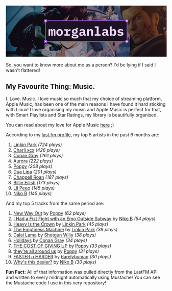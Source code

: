 [![GitHub Profile README banner that reads "morganlabs"](./.github/assets/banner_knowmore.png)](https://morganlabs.dev)

So, you want to know more about me as a person? I'd be lying if I said I wasn't
flattered!

## My Favourite Thing: Music.

I. Love. Music. I love music so much that my choice of streaming platform, Apple
Music, has been one of the main reasons I have found it hard sticking with
Linux! I love organising my music and Apple Music is perfect for that, with
Smart Playlists and Star Ratings, my library is beautifully organised.

You can read about my love for Apple Music
[here](https://www.morganlabs.dev/blog/why-i-love-apple-music) ;)

According to my [last.fm profile](https://last.fm/user/morganlabs), my top 5
artists in the past 6 months are:

1. [Linkin Park](https://www.last.fm/music/Linkin+Park) *(724 plays)*
2. [Charli xcx](https://www.last.fm/music/Charli+xcx) *(426 plays)*
3. [Conan Gray](https://www.last.fm/music/Conan+Gray) *(261 plays)*
4. [Aurora](https://www.last.fm/music/Aurora) *(222 plays)*
5. [Poppy](https://www.last.fm/music/Poppy) *(208 plays)*
6. [Dua Lipa](https://www.last.fm/music/Dua+Lipa) *(201 plays)*
7. [Chappell Roan](https://www.last.fm/music/Chappell+Roan) *(187 plays)*
8. [Billie Eilish](https://www.last.fm/music/Billie+Eilish) *(173 plays)*
9. [Lil Peep](https://www.last.fm/music/Lil+Peep) *(145 plays)*
10. [Niko B](https://www.last.fm/music/Niko+B) *(145 plays)*

And my top 5 tracks from the same period are:

1. [New Way Out](https://www.last.fm/music/Poppy/_/New+Way+Out) by [Poppy](https://www.last.fm/music/Poppy) *(62 plays)*
2. [I Had a Fist Fight with an Emo Outside Subway](https://www.last.fm/music/Niko+B/_/I+Had+a+Fist+Fight+with+an+Emo+Outside+Subway) by [Niko B](https://www.last.fm/music/Niko+B) *(54 plays)*
3. [Heavy Is the Crown](https://www.last.fm/music/Linkin+Park/_/Heavy+Is+the+Crown) by [Linkin Park](https://www.last.fm/music/Linkin+Park) *(45 plays)*
4. [The Emptiness Machine](https://www.last.fm/music/Linkin+Park/_/The+Emptiness+Machine) by [Linkin Park](https://www.last.fm/music/Linkin+Park) *(39 plays)*
5. [Dalai Lama](https://www.last.fm/music/Shotgun+Willy/_/Dalai+Lama) by [Shotgun Willy](https://www.last.fm/music/Shotgun+Willy) *(38 plays)*
6. [Holidays](https://www.last.fm/music/Conan+Gray/_/Holidays) by [Conan Gray](https://www.last.fm/music/Conan+Gray) *(34 plays)*
7. [THE COST OF GIVING UP](https://www.last.fm/music/Poppy/_/THE+COST+OF+GIVING+UP) by [Poppy](https://www.last.fm/music/Poppy) *(33 plays)*
8. [they’re all around us](https://www.last.fm/music/Poppy/_/they%E2%80%99re+all+around+us) by [Poppy](https://www.last.fm/music/Poppy) *(31 plays)*
9. [FASTER n HARDER](https://www.last.fm/music/6arelyhuman/_/FASTER+n+HARDER) by [6arelyhuman](https://www.last.fm/music/6arelyhuman) *(30 plays)*
10. [Why's this dealer?](https://www.last.fm/music/Niko+B/_/Why%27s+this+dealer%3F) by [Niko B](https://www.last.fm/music/Niko+B) *(30 plays)*

**Fun Fact:** All of that information was pulled directly from the LastFM API
and written to every midnight automatically using Mustache! You can see the
Mustache code I use in this very repository!
